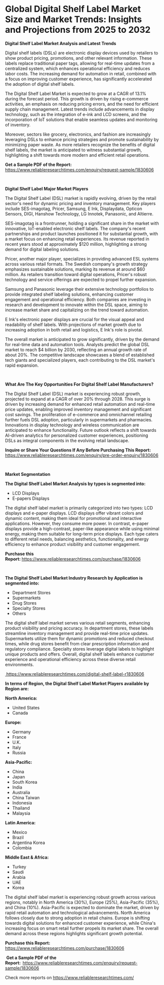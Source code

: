 <p><h1>Global Digital Shelf Label Market Size and Market Trends: Insights and Projections from 2025 to 2032</h1></p><p><strong>Digital Shelf Label Market Analysis and Latest Trends</strong></p>
<p><p>Digital shelf labels (DSLs) are electronic display devices used by retailers to show product pricing, promotions, and other relevant information. These labels replace traditional paper tags, allowing for real-time updates from a centralized system, which enhances operational efficiency and reduces labor costs. The increasing demand for automation in retail, combined with a focus on improving customer experience, has significantly accelerated the adoption of digital shelf labels.</p><p>The Digital Shelf Label Market is expected to grow at a CAGR of 13.1% during the forecast period. This growth is driven by rising e-commerce activities, an emphasis on reducing pricing errors, and the need for efficient supply chain management. Latest trends include advancements in display technology, such as the integration of e-ink and LCD screens, and the incorporation of IoT solutions that enable seamless updates and monitoring of inventory.</p><p>Moreover, sectors like grocery, electronics, and fashion are increasingly leveraging DSLs to enhance pricing strategies and promote sustainability by minimizing paper waste. As more retailers recognize the benefits of digital shelf labels, the market is anticipated to witness substantial growth, highlighting a shift towards more modern and efficient retail operations.</p></p>
<p><strong>Get a Sample PDF of the Report:&nbsp;</strong> <a href="https://www.reliableresearchtimes.com/enquiry/request-sample/1830606?utm_campaign=2035&utm_medium=2&utm_source=Github&utm_content=ia&utm_term=07022025&utm_id=digital-shelf-label">https://www.reliableresearchtimes.com/enquiry/request-sample/1830606</a></p>
<p>&nbsp;</p>
<p><strong>Digital Shelf Label Major Market Players</strong></p>
<p><p>The Digital Shelf Label (DSL) market is rapidly evolving, driven by the retail sector's need for dynamic pricing and inventory management. Key players include SES-imagotag, Pricer, Samsung, E Ink, Displaydata, Opticon Sensors, DIGI, Hanshow Technology, LG Innotek, Panasonic, and Altierre.</p><p>SES-imagotag is a frontrunner, holding a significant share in the market with innovative, IoT-enabled electronic shelf labels. The company's recent partnerships and product launches positioned it for substantial growth, with a market focus on enhancing retail experiences. Its revenue reported in recent years stood at approximately $120 million, highlighting a strong demand for digital labeling solutions.</p><p>Pricer, another major player, specializes in providing advanced ESL systems across various retail formats. The Swedish company's growth strategy emphasizes sustainable solutions, marking its revenue at around $60 million. As retailers transition toward digital operations, Pricer's robust technology and service offerings are expected to propel further expansion.</p><p>Samsung and Panasonic leverage their extensive technology portfolios to provide integrated shelf labeling solutions, enhancing customer engagement and operational efficiency. Both companies are investing in research and development to innovate within the DSL space, aiming to increase market share and capitalizing on the trend toward automation.</p><p>E Ink's electronic paper displays are crucial for the visual appeal and readability of shelf labels. With projections of market growth due to increasing adoption in both retail and logistics, E Ink's role is pivotal.</p><p>The overall market is anticipated to grow significantly, driven by the demand for real-time data and automation tools. Analysts predict the global DSL market to reach $4 billion by 2030, reflecting an annual growth rate of about 20%. The competitive landscape showcases a blend of established tech giants and specialized players, each contributing to the DSL market's rapid expansion.</p></p>
<p>&nbsp;</p>
<p><strong>What Are The Key Opportunities For Digital Shelf Label Manufacturers?</strong></p>
<p><p>The Digital Shelf Label (DSL) market is experiencing robust growth, projected to expand at a CAGR of over 20% through 2028. This surge is driven by increasing demand for enhanced retail automation and real-time price updates, enabling improved inventory management and significant cost savings. The proliferation of e-commerce and omnichannel retailing further fuels DSL adoption, particularly in supermarkets and pharmacies. Innovations in display technology and wireless communication are anticipated to enhance functionality. Future outlook reflects a shift towards AI-driven analytics for personalized customer experiences, positioning DSLs as integral components in the evolving retail landscape.</p></p>
<p><strong>Inquire or Share Your Questions If Any Before Purchasing This Report:</strong> <a href="https://www.reliableresearchtimes.com/enquiry/pre-order-enquiry/1830606?utm_campaign=2035&utm_medium=2&utm_source=Github&utm_content=ia&utm_term=07022025&utm_id=digital-shelf-label">https://www.reliableresearchtimes.com/enquiry/pre-order-enquiry/1830606</a></p>
<p>&nbsp;</p>
<p><strong>Market Segmentation</strong></p>
<p><strong>The Digital Shelf Label Market Analysis by types is segmented into:</strong></p>
<p><ul><li>LCD Displays</li><li>E-papers Displays</li></ul></p>
<p><p>The digital shelf label market is primarily categorized into two types: LCD displays and e-paper displays. LCD displays offer vibrant colors and dynamic content, making them ideal for promotional and interactive applications. However, they consume more power. In contrast, e-paper displays provide a high-contrast, paper-like appearance while using minimal energy, making them suitable for long-term price displays. Each type caters to different retail needs, balancing aesthetics, functionality, and energy efficiency to enhance product visibility and customer engagement.</p></p>
<p><strong>Purchase this Report:&nbsp;</strong><a href="https://www.reliableresearchtimes.com/purchase/1830606?utm_campaign=2035&utm_medium=2&utm_source=Github&utm_content=ia&utm_term=07022025&utm_id=digital-shelf-label">https://www.reliableresearchtimes.com/purchase/1830606</a></p>
<p>&nbsp;</p>
<p><strong>The Digital Shelf Label Market Industry Research by Application is segmented into:</strong></p>
<p><ul><li>Department Stores</li><li>Supermarkets</li><li>Drug Stores</li><li>Specialty Stores</li><li>Others</li></ul></p>
<p><p>The digital shelf label market serves various retail segments, enhancing product visibility and pricing accuracy. In department stores, these labels streamline inventory management and provide real-time price updates. Supermarkets utilize them for dynamic promotions and reduced checkout times, while drug stores benefit from clear prescription information and regulatory compliance. Specialty stores leverage digital labels to highlight unique products and offers. Overall, digital shelf labels enhance customer experience and operational efficiency across these diverse retail environments.</p></p>
<p><a href="https://www.reliableresearchtimes.com/digital-shelf-label-r1830606?utm_campaign=2035&utm_medium=2&utm_source=Github&utm_content=ia&utm_term=07022025&utm_id=digital-shelf-label">&nbsp;https://www.reliableresearchtimes.com/digital-shelf-label-r1830606</a></p>
<p><strong>In terms of Region, the Digital Shelf Label Market Players available by Region are:</strong></p>
<p>
    <p> <strong> North America: </strong>
        <ul>
            <li>United States</li>
            <li>Canada</li>
        </ul>
        </p> 
    <p> <strong> Europe: </strong>
        <ul>
            <li>Germany</li>
            <li>France</li>
            <li>U.K.</li>
            <li>Italy</li>
            <li>Russia</li>
        </ul>
        </p> 
    <p> <strong> Asia-Pacific: </strong>
        <ul>
            <li>China</li>
            <li>Japan</li>
            <li>South Korea</li>
            <li>India</li>
            <li>Australia</li>
            <li>China Taiwan</li>
            <li>Indonesia</li>
            <li>Thailand</li>
            <li>Malaysia</li>
        </ul>
        </p> 
    <p> <strong> Latin America: </strong>
        <ul>
            <li>Mexico</li>
            <li>Brazil</li>
            <li>Argentina Korea</li>
            <li>Colombia</li>
        </ul>
        </p> 
    <p> <strong> Middle East & Africa: </strong>
        <ul>
            <li>Turkey</li>
            <li>Saudi</li>
            <li>Arabia</li>
            <li>UAE</li>
            <li>Korea</li>
        </ul>
    </p>
    </p>
<p><p>The digital shelf label market is experiencing robust growth across various regions, notably in North America (30%), Europe (25%), Asia-Pacific (35%), and China (10%). Asia-Pacific is expected to dominate the market, driven by rapid retail automation and technological advancements. North America follows closely due to strong adoption in retail chains. Europe is shifting towards digital solutions for enhanced customer experience, while China's increasing focus on smart retail further propels its market share. The overall demand across these regions highlights significant growth potential.</p></p>
<p><strong>Purchase this Report: </strong><a href="https://www.reliableresearchtimes.com/purchase/1830606?utm_campaign=2035&utm_medium=2&utm_source=Github&utm_content=ia&utm_term=07022025&utm_id=digital-shelf-label">https://www.reliableresearchtimes.com/purchase/1830606</a></p>
<p>&nbsp;<strong>Get a Sample PDF of the Report:&nbsp;&nbsp;</strong><a href="https://www.reliableresearchtimes.com/enquiry/request-sample/1830606?utm_campaign=2035&utm_medium=2&utm_source=Github&utm_content=ia&utm_term=07022025&utm_id=digital-shelf-label">https://www.reliableresearchtimes.com/enquiry/request-sample/1830606</a></p>
<p><strong></strong></p>
<p>Check more reports on <a href="https://www.reliableresearchtimes.com/?utm_campaign=2035&utm_medium=2&utm_source=Github&utm_content=ia&utm_term=07022025&utm_id=digital-shelf-label">https://www.reliableresearchtimes.com/</a></p>